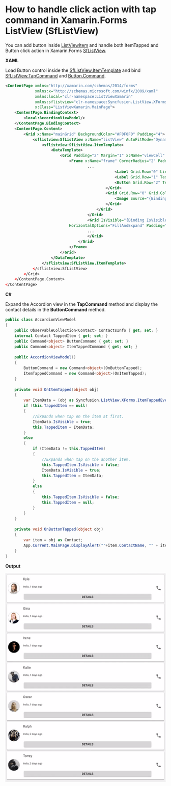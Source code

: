 # How to handle click action with tap command in Xamarin.Forms ListView (SfListView)

You can add button inside [ListViewItem](https://help.syncfusion.com/cr/cref_files/xamarin/Syncfusion.SfListView.XForms~Syncfusion.ListView.XForms.ListViewItem.html) and handle both ItemTapped and Button click action in Xamarin.Forms [SfListView](https://help.syncfusion.com/xamarin/listview/overview).

**XAML**

Load Button control inside the [SfListView.ItemTemplate](https://help.syncfusion.com/cr/cref_files/xamarin/Syncfusion.SfListView.XForms~Syncfusion.ListView.XForms.SfListView~ItemTemplate.html) and bind [SfListView.TapCommand](https://help.syncfusion.com/cr/cref_files/xamarin/Syncfusion.SfListView.XForms~Syncfusion.ListView.XForms.SfListView~TapCommand.html) and [Button.Command](https://docs.microsoft.com/en-us/xamarin/xamarin-forms/user-interface/button#using-the-command-interface).

``` xml
<ContentPage xmlns="http://xamarin.com/schemas/2014/forms"
             xmlns:x="http://schemas.microsoft.com/winfx/2009/xaml"
             xmlns:local="clr-namespace:ListViewXamarin"
             xmlns:sflistview="clr-namespace:Syncfusion.ListView.XForms;assembly=Syncfusion.SfListView.XForms"
             x:Class="ListViewXamarin.MainPage">
    <ContentPage.BindingContext>
        <local:AccordionViewModel/>
    </ContentPage.BindingContext>
    <ContentPage.Content>
        <Grid x:Name="mainGrid" BackgroundColor="#F0F0F0" Padding="4">
            <sflistview:SfListView x:Name="listView" AutoFitMode="DynamicHeight" ItemsSource="{Binding ContactsInfo}" SelectionMode ="None" TapCommand="{Binding ItemTappedCommand}" IsScrollBarVisible="False">
                <sflistview:SfListView.ItemTemplate>
                    <DataTemplate>
                        <Grid Padding="2" Margin="1" x:Name="viewCell" BackgroundColor="#F0F0F0" >
                            <Frame x:Name="frame" CornerRadius="2" Padding="1" Margin="1" OutlineColor="White">
                                    ...
                                                <Label Grid.Row="0" LineBreakMode="NoWrap" TextColor="#474747" Text="{Binding ContactName}" FontSize="16"/>
                                                <Label Grid.Row="1" TextColor="#474747" LineBreakMode="NoWrap" Text="{Binding CallTime}" FontSize="12"/>
                                                <Button Grid.Row="2" Text="Details" x:Name="button" Command="{Binding Source={x:Reference listView}, Path=BindingContext.ButtonCommand}" CommandParameter="{Binding .}"/>
                                            </Grid>
                                            <Grid Grid.Row="0" Grid.Column="2" HorizontalOptions="Center" VerticalOptions="Center">
                                                <Image Source="{Binding PhoneImage}" Opacity="0.60" HeightRequest="20" WidthRequest="20" HorizontalOptions="Center" VerticalOptions="Center" />
                                            </Grid>
                                        </Grid>
                                    </Grid>
                                    <Grid IsVisible="{Binding IsVisible, Mode=TwoWay}" ColumnSpacing="0" RowSpacing="0" Grid.Row="1" BackgroundColor="White"
                            HorizontalOptions="FillAndExpand" Padding="5" VerticalOptions="FillAndExpand">
                                    ...
                                    </Grid>
                                </Grid>
                            </Frame>
                        </Grid>
                    </DataTemplate>
                </sflistview:SfListView.ItemTemplate>
            </sflistview:SfListView>
        </Grid>
    </ContentPage.Content>
</ContentPage>
```

**C#**

Expand the Accordion view in the **TapCommand** method and display the contact details in the **ButtonCommand** method.
``` c#
public class AccordionViewModel
{
    public ObservableCollection<Contact> ContactsInfo { get; set; }
    internal Contact TappedItem { get; set; }
    public Command<object> ButtonCommand { get; set; }
    public Command<object> ItemTappedCommand { get; set; }

    public AccordionViewModel()
    {
        ButtonCommand = new Command<object>(OnButtonTapped);
        ItemTappedCommand = new Command<object>(OnItemTapped);
    }

    private void OnItemTapped(object obj)
    {
        var ItemData = (obj as Syncfusion.ListView.XForms.ItemTappedEventArgs).ItemData as Contact;
        if (this.TappedItem == null)
        {
            //Expands when tap on the item at first.
            ItemData.IsVisible = true;
            this.TappedItem = ItemData;
        }
        else
        {
            if (ItemData != this.TappedItem)
            {
                //Expands when tap on the another item.
                this.TappedItem.IsVisible = false;
                ItemData.IsVisible = true;
                this.TappedItem = ItemData;
            }
            else
            {
                this.TappedItem.IsVisible = false;
                this.TappedItem = null;
            }
        }
    }

    private void OnButtonTapped(object obj)
    {
        var item = obj as Contact;
        App.Current.MainPage.DisplayAlert(""+item.ContactName, "" + item.CallTime, "Ok");
    }
}
```

**Output**

![AccordionListView](https://github.com/SyncfusionExamples/tap-command-button-click-handling-listview-xamarin/blob/master/ScreenShot/AccordionListView.gif)


